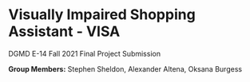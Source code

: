 # Visually Impaired Shopping Assistant - VISA

DGMD E-14 Fall 2021 Final Project Submission

**Group Members:** Stephen Sheldon, Alexander Altena, Oksana Burgess


